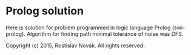 # Prolog solution #

Here is solution for problem programmed in logic language Prolog (swi-prolog). Algorithm for finding path minimal tolerance of noise was DFS.

Copyright (c) 2015, Rostislav Novák. All rights reserved.